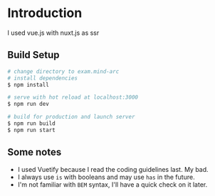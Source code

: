 # Introduction
I used vue.js with nuxt.js as ssr

## Build Setup

```bash
# change directory to exam.mind-arc
# install dependencies
$ npm install

# serve with hot reload at localhost:3000
$ npm run dev

# build for production and launch server
$ npm run build
$ npm run start
```
## Some notes
* I used Vuetify because I read the coding guidelines last. My bad.
* I always use `is` with booleans and may use `has` in the future.
* I'm not familiar with `BEM` syntax, I'll have a quick check on it later.

